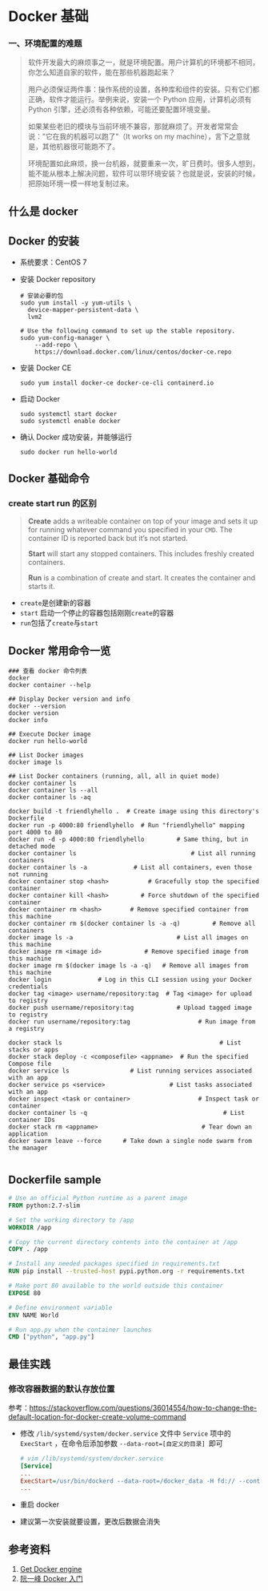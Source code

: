 # Docker 基础

###  一、环境配置的难题

> 软件开发最大的麻烦事之一，就是环境配置。用户计算机的环境都不相同，你怎么知道自家的软件，能在那些机器跑起来？
>
> 用户必须保证两件事：操作系统的设置，各种库和组件的安装。只有它们都正确，软件才能运行。举例来说，安装一个 Python 应用，计算机必须有 Python 引擎，还必须有各种依赖，可能还要配置环境变量。
>
> 如果某些老旧的模块与当前环境不兼容，那就麻烦了。开发者常常会说："它在我的机器可以跑了"（It works on my machine），言下之意就是，其他机器很可能跑不了。
>
> 环境配置如此麻烦，换一台机器，就要重来一次，旷日费时。很多人想到，能不能从根本上解决问题，软件可以带环境安装？也就是说，安装的时候，把原始环境一模一样地复制过来。

## 什么是 docker



## Docker 的安装

- 系统要求：CentOS 7

- 安装 Docker repository

  ```shell
  # 安装必要的包
  sudo yum install -y yum-utils \
    device-mapper-persistent-data \
    lvm2
  
  # Use the following command to set up the stable repository.
  sudo yum-config-manager \
      --add-repo \
      https://download.docker.com/linux/centos/docker-ce.repo
  ```

- 安装 Docker CE

  ```shell
  sudo yum install docker-ce docker-ce-cli containerd.io
  ```

- 启动 Docker

  ```shell
  sudo systemctl start docker
  sudo systemctl enable docker
  ```

- 确认 Docker 成功安装，并能够运行

  ```shell
  sudo docker run hello-world
  ```

## Docker 基础命令

### create start run 的区别

> **Create** adds a writeable container on top of your image and sets it up for running whatever command you specified in your `CMD`. The container ID is reported back but it’s not started.
>
> **Start** will start any stopped containers. This includes freshly created containers.
>
> **Run** is a combination of create and start. It creates the container and starts it.

- `create`是创建新的容器
- `start` 启动一个停止的容器包括刚刚`create`的容器
- `run`包括了`create`与`start`

## Docker 常用命令一览

```shell
### 查看 docker 命令列表
docker
docker container --help

## Display Docker version and info
docker --version
docker version
docker info

## Execute Docker image
docker run hello-world

## List Docker images
docker image ls

## List Docker containers (running, all, all in quiet mode)
docker container ls
docker container ls --all
docker container ls -aq

docker build -t friendlyhello .  # Create image using this directory's Dockerfile
docker run -p 4000:80 friendlyhello  # Run "friendlyhello" mapping port 4000 to 80
docker run -d -p 4000:80 friendlyhello         # Same thing, but in detached mode
docker container ls                                # List all running containers
docker container ls -a             # List all containers, even those not running
docker container stop <hash>           # Gracefully stop the specified container
docker container kill <hash>         # Force shutdown of the specified container
docker container rm <hash>        # Remove specified container from this machine
docker container rm $(docker container ls -a -q)         # Remove all containers
docker image ls -a                             # List all images on this machine
docker image rm <image id>            # Remove specified image from this machine
docker image rm $(docker image ls -a -q)   # Remove all images from this machine
docker login             # Log in this CLI session using your Docker credentials
docker tag <image> username/repository:tag  # Tag <image> for upload to registry
docker push username/repository:tag            # Upload tagged image to registry
docker run username/repository:tag                   # Run image from a registry

docker stack ls                                            # List stacks or apps
docker stack deploy -c <composefile> <appname>  # Run the specified Compose file
docker service ls                 # List running services associated with an app
docker service ps <service>                  # List tasks associated with an app
docker inspect <task or container>                   # Inspect task or container
docker container ls -q                                      # List container IDs
docker stack rm <appname>                             # Tear down an application
docker swarm leave --force      # Take down a single node swarm from the manager


```

## Dockerfile sample

```dockerfile
# Use an official Python runtime as a parent image
FROM python:2.7-slim

# Set the working directory to /app
WORKDIR /app

# Copy the current directory contents into the container at /app
COPY . /app

# Install any needed packages specified in requirements.txt
RUN pip install --trusted-host pypi.python.org -r requirements.txt

# Make port 80 available to the world outside this container
EXPOSE 80

# Define environment variable
ENV NAME World

# Run app.py when the container launches
CMD ["python", "app.py"]
```


## 最佳实践

### 修改容器数据的默认存放位置

参考：https://stackoverflow.com/questions/36014554/how-to-change-the-default-location-for-docker-create-volume-command

- 修改 `/lib/systemd/system/docker.service` 文件中 `Service` 项中的 `ExecStart` ，在命令后添加参数 `--data-root=[自定义的目录] `即可

  ```ini
  # vim /lib/systemd/system/docker.service
  [Service]
  ...
  ExecStart=/usr/bin/dockerd --data-root=/docker_data -H fd:// --containerd=/run/containerd/containerd.sock
  ...
  ```

- 重启 docker
- 建议第一次安装就要设置，更改后数据会消失

## 参考资料

1. [Get Docker engine](https://docs.docker.com/install/linux/docker-ce/centos/)
2. [ 阮一峰 Docker 入门](http://www.ruanyifeng.com/blog/2018/02/docker-tutorial.html)

